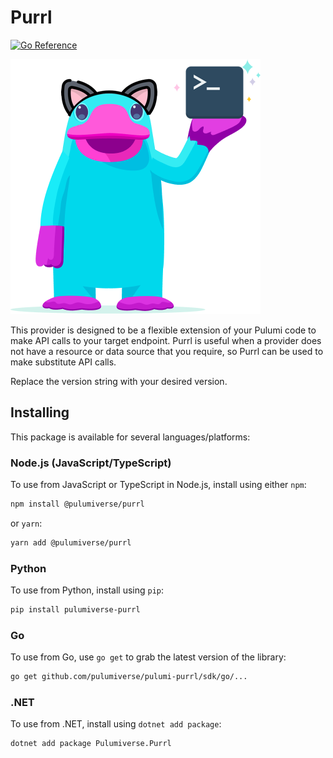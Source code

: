 # Purrl

[![Go Reference](https://pkg.go.dev/badge/github.com/pulumiverse/pulumi-purrl/sdk.svg)](https://pkg.go.dev/github.com/pulumiverse/pulumi-purrl/sdk)

![purrl_logo](img/purrl.png)

This provider is designed to be a flexible extension of your Pulumi code to make API calls to your target endpoint. Purrl is useful when a provider does not have a resource or data source that you require, so Purrl can be used to make substitute API calls.


Replace the version string with your desired version.

## Installing

This package is available for several languages/platforms:

### Node.js (JavaScript/TypeScript)

To use from JavaScript or TypeScript in Node.js, install using either `npm`:

```bash
npm install @pulumiverse/purrl
```

or `yarn`:

```bash
yarn add @pulumiverse/purrl
```

### Python

To use from Python, install using `pip`:

```bash
pip install pulumiverse-purrl
```

### Go

To use from Go, use `go get` to grab the latest version of the library:

```bash
go get github.com/pulumiverse/pulumi-purrl/sdk/go/...
```

### .NET

To use from .NET, install using `dotnet add package`:

```bash
dotnet add package Pulumiverse.Purrl
```
